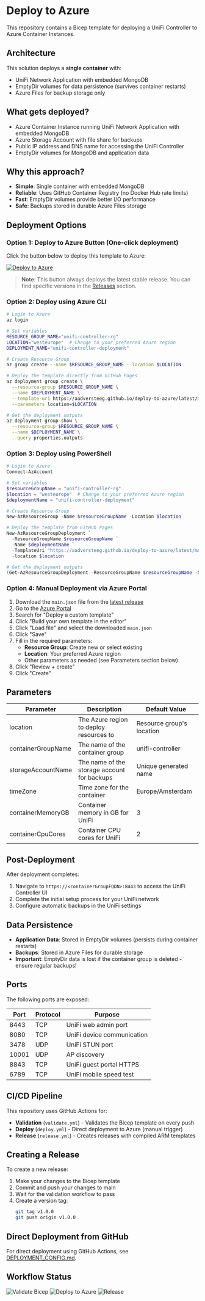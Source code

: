 # Deploy to Azure

This repository contains a Bicep template for deploying a UniFi Controller to Azure Container Instances.

## Architecture

This solution deploys a **single container** with:
- UniFi Network Application with embedded MongoDB
- EmptyDir volumes for data persistence (survives container restarts)
- Azure Files for backup storage only

## What gets deployed?

- Azure Container Instance running UniFi Network Application with embedded MongoDB
- Azure Storage Account with file share for backups
- Public IP address and DNS name for accessing the UniFi Controller
- EmptyDir volumes for MongoDB and application data

## Why this approach?

- **Simple**: Single container with embedded MongoDB
- **Reliable**: Uses GitHub Container Registry (no Docker Hub rate limits)
- **Fast**: EmptyDir volumes provide better I/O performance
- **Safe**: Backups stored in durable Azure Files storage

## Deployment Options

### Option 1: Deploy to Azure Button (One-click deployment)

Click the button below to deploy this template to Azure:

[![Deploy to Azure](https://aka.ms/deploytoazurebutton)](https://portal.azure.com/#create/Microsoft.Template/uri/https%3A%2F%2Faadversteeg.github.io%2Fdeploy-to-azure%2Flatest%2Fmain.json)

> **Note**: This button always deploys the latest stable release. You can find specific versions in the [Releases](https://github.com/aadversteeg/deploy-to-azure/releases) section.

### Option 2: Deploy using Azure CLI

```bash
# Login to Azure
az login

# Set variables
RESOURCE_GROUP_NAME="unifi-controller-rg"
LOCATION="westeurope"  # Change to your preferred Azure region
DEPLOYMENT_NAME="unifi-controller-deployment"

# Create Resource Group
az group create --name $RESOURCE_GROUP_NAME --location $LOCATION

# Deploy the template directly from GitHub Pages
az deployment group create \
  --resource-group $RESOURCE_GROUP_NAME \
  --name $DEPLOYMENT_NAME \
  --template-uri https://aadversteeg.github.io/deploy-to-azure/latest/main.json \
  --parameters location=$LOCATION

# Get the deployment outputs
az deployment group show \
  --resource-group $RESOURCE_GROUP_NAME \
  --name $DEPLOYMENT_NAME \
  --query properties.outputs
```

### Option 3: Deploy using PowerShell

```powershell
# Login to Azure
Connect-AzAccount

# Set variables
$resourceGroupName = "unifi-controller-rg"
$location = "westeurope"  # Change to your preferred Azure region
$deploymentName = "unifi-controller-deployment"

# Create Resource Group
New-AzResourceGroup -Name $resourceGroupName -Location $location

# Deploy the template from GitHub Pages
New-AzResourceGroupDeployment `
  -ResourceGroupName $resourceGroupName `
  -Name $deploymentName `
  -TemplateUri "https://aadversteeg.github.io/deploy-to-azure/latest/main.json" `
  -location $location

# Get the deployment outputs
(Get-AzResourceGroupDeployment -ResourceGroupName $resourceGroupName -Name $deploymentName).Outputs
```

### Option 4: Manual Deployment via Azure Portal

1. Download the `main.json` file from the [latest release](https://github.com/aadversteeg/deploy-to-azure/releases/latest)
2. Go to the [Azure Portal](https://portal.azure.com)
3. Search for "Deploy a custom template"
4. Click "Build your own template in the editor"
5. Click "Load file" and select the downloaded `main.json`
6. Click "Save"
7. Fill in the required parameters:
   - **Resource Group**: Create new or select existing
   - **Location**: Your preferred Azure region
   - Other parameters as needed (see Parameters section below)
8. Click "Review + create"
9. Click "Create"

## Parameters

| Parameter | Description | Default Value |
|-----------|-------------|--------------|
| location | The Azure region to deploy resources to | Resource group's location |
| containerGroupName | The name of the container group | unifi-controller |
| storageAccountName | The name of the storage account for backups | Unique generated name |
| timeZone | Time zone for the container | Europe/Amsterdam |
| containerMemoryGB | Container memory in GB for UniFi | 3 |
| containerCpuCores | Container CPU cores for UniFi | 2 |

## Post-Deployment

After deployment completes:

1. Navigate to `https://<containerGroupFQDN>:8443` to access the UniFi Controller UI
2. Complete the initial setup process for your UniFi network
3. Configure automatic backups in the UniFi settings

## Data Persistence

- **Application Data**: Stored in EmptyDir volumes (persists during container restarts)
- **Backups**: Stored in Azure Files for durable storage
- **Important**: EmptyDir data is lost if the container group is deleted - ensure regular backups!

## Ports

The following ports are exposed:

| Port | Protocol | Purpose |
|------|----------|---------|
| 8443 | TCP | UniFi web admin port |
| 8080 | TCP | UniFi device communication |
| 3478 | UDP | UniFi STUN port |
| 10001 | UDP | AP discovery |
| 8843 | TCP | UniFi guest portal HTTPS |
| 6789 | TCP | UniFi mobile speed test |

## CI/CD Pipeline

This repository uses GitHub Actions for:
- **Validation** (`validate.yml`) - Validates the Bicep template on every push
- **Deploy** (`deploy.yml`) - Direct deployment to Azure (manual trigger)
- **Release** (`release.yml`) - Creates releases with compiled ARM templates

## Creating a Release

To create a new release:

1. Make your changes to the Bicep template
2. Commit and push your changes to main
3. Wait for the validation workflow to pass
4. Create a version tag:
   ```bash
   git tag v1.0.0
   git push origin v1.0.0
   ```

## Direct Deployment from GitHub

For direct deployment using GitHub Actions, see [DEPLOYMENT_CONFIG.md](DEPLOYMENT_CONFIG.md).

## Workflow Status

![Validate Bicep](https://github.com/aadversteeg/deploy-to-azure/actions/workflows/validate.yml/badge.svg)
![Deploy to Azure](https://github.com/aadversteeg/deploy-to-azure/actions/workflows/deploy.yml/badge.svg)
![Release](https://github.com/aadversteeg/deploy-to-azure/actions/workflows/release.yml/badge.svg)
